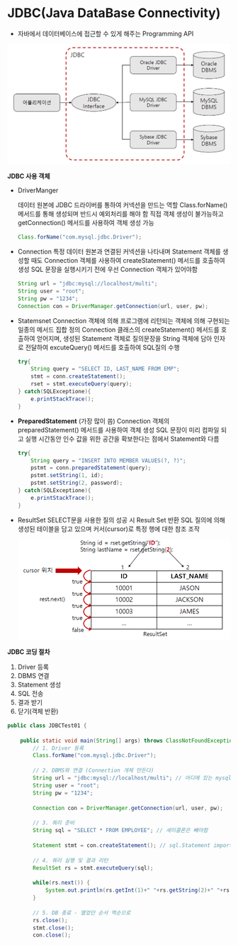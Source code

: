# JDBC(Java DataBase Connectivity)

- 자바에서 데이터베이스에 접근할 수 있게 해주는 Programming API

<img src=".\image\DB01_01JDBC.png" alt="DB03_01JDBC" style="zoom:67%;" />

**JDBC 사용 객체**

- DriverManger

  데이터 원본에 JDBC 드라이버를 통하여 커넥션을 만드는 역할
  Class.forName() 메서드를 통해 생성되며 반드시 예외처리를 해야 함
  직접 객체 생성이 불가능하고 getConnection() 메서드를 사용하여 객체 생성 가능

  ```java
  Class.forName("com.mysql.jdbc.Driver");
  ```

- Connection
  특정 데이터 원본과 연결된 커넥션을 나타내며 Statement 객체를 생성할 때도
  Connection 객체를 사용하여 createStatement() 메서드를 호출하여 생성
  SQL 문장을 실행시키기 전에 우선 Connection 객체가 있어야함

  ```java
  String url = "jdbc:mysql://localhost/multi";
  String user = "root";
  String pw = "1234";
  Connection con = DriverManager.getConnection(url, user, pw);
  ```

- Statemsnet
  Connection 객체에 의해 프로그램에 리턴되는 객체에 의해 구현되는 일종의 메서드 집합 정의
  Connection 클래스의 createStatement() 메서드를 호출하여 얻어지며, 생성된 Statement 객체로 질의문장을 String 객체에 담아 인자로 전달하여 excuteQuery() 메서드를 호출하여 SQL질의 수행

  ```java
  try{
      String query = "SELECT ID, LAST_NAME FROM EMP";
      stmt = conn.createStatement();
      rset = stmt.executeQuery(query);
  } catch(SQLExceptione){
      e.printStackTrace();
  }
  ```

- **PreparedStatement** (가장 많이 씀)
  Connection 객체의 preparedStatement() 메서드를 사용하여 객체 생성
  SQL 문장이 미리  컴파일 되고 실행 시간동안 인수 값을 위한 공간을 확보한다는 점에서 Statement와 다름

  ```java
  try{
      String query = "INSERT INTO MEMBER VALUES(?, ?)";
      pstmt = conn.preparedStatement(query);
      pstmt.setString(1, id);
      pstmt.setString(2, password);
  } catch(SQLExceptione){
      e.printStackTrace();
  }
  ```

- ResultSet
  SELECT문을 사용한 질의 성공 시 Result Set 반환
  SQL 질의에 의해 생성된 테이블을 담고 있으며 커서(cursor)로 특정 행에 대한 참조 조작
  
  <img src=".\image\DB01_02ResultSet.png" alt="DB01_02ResultSet" style="zoom:67%;" />

**JDBC 코딩 절차**

1. Driver 등록
2. DBMS 연결
3. Statement 생성
4. SQL 전송
5. 결과 받기
6. 닫기(객체 반환)

```java
public class JDBCTest01 {

	public static void main(String[] args) throws ClassNotFoundException, SQLException {
		// 1. Driver 등록
		Class.forName("com.mysql.jdbc.Driver");
		
		// 2. DBMS와 연결 (Connection 개체 만든다)
		String url = "jdbc:mysql://localhost/multi"; // 어디에 있는 mysql 접속하겠다
		String user = "root";
		String pw = "1234";
		
		Connection con = DriverManager.getConnection(url, user, pw);
		
		// 3. 쿼리 준비
		String sql = "SELECT * FROM EMPLOYEE"; // 세미콜론은 빼야함
		
		Statement stmt = con.createStatement(); // sql.Statement import 해야함
		
		// 4. 쿼리 실행 및 결과 리턴
		ResultSet rs = stmt.executeQuery(sql);
		
		while(rs.next()) {
			System.out.println(rs.getInt(1)+" "+rs.getString(2)+" "+rs.getInt("SALARY")); 
		}
		
		// 5. DB 종료 - 열었던 순서 역순으로
		rs.close();
		stmt.close();
		con.close();
```


